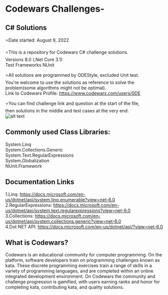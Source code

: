 # Codewars Challenges-
## C# Solutions
⭐Date started: August 9, 2022

⭐This is a repository for Codewars C# challenge solutions. <br />
Versions 8.0 (.Net Core 3.1) <br />
Test Frameworks NUnit <br />

⭐All solutions are programmed by ODEStyle, excluded Unit test.<br />
You're welcome to use the solutions as reference to solve the problem(some algorithms might not be optimal).<br />
Link to Codewars Profile: https://www.codewars.com/users/0DE <br />

⭐You can find challenge link and question at the start of the file,<br />
then solutions in the middle and test cases at the very end. <br />
![alt text](https://github.com/0DEStyle/Codewars-Challenges-/blob/main/Challenge%20Format.png)

## Commonly used Class Libraries:
System.Linq <br />
System.Collections.Generic <br />
System.Text.RegularExpressions <br />
System.Globalization <br />
NUnit.Framework <br />


## Documentation Links
1.Linq: https://docs.microsoft.com/en-us/dotnet/api/system.linq.enumerable?view=net-6.0 <br />
2.RegularExpressions: https://docs.microsoft.com/en-us/dotnet/api/system.text.regularexpressions?view=net-6.0 <br />
3.Collections: https://docs.microsoft.com/en-us/dotnet/api/system.collections.generic?view=net-6.0 <br />
4.Dot NET API: https://docs.microsoft.com/en-us/dotnet/api/?view=net-6.0 <br />





## What is Codewars?

Codewars is an educational community for computer programming. On the platform, software developers train on programming challenges known as kata. These discrete programming exercises train a range of skills in a variety of programming languages, and are completed within an online integrated development environment. On Codewars the community and challenge progression is gamified, with users earning ranks and honor for completing kata, contributing kata, and quality solutions.
